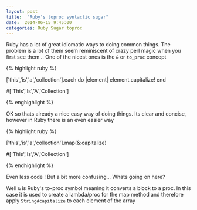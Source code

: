 ```yaml
--- 
layout: post 
title:  "Ruby's toproc syntactic sugar" 
date:  2014-06-15 9:45:00 
categories: Ruby Sugar toproc
---
```


Ruby has a lot of great idiomatic ways to doing common things. The problem is a lot of them seem reminiscent of crazy perl magic when you first see them... One of the nicest ones is the `&` or `to_proc` concept

{% highlight ruby %}

['this','is','a','collection'].each do |element|
	element.capitalize!
end

#['This','Is','A','Collection']

{% enghighlight %}

OK so thats already a nice easy way of doing things. Its clear and concise, however in Ruby there is an even easier way

{% highlight ruby %}

['this','is','a','collection'].map(&:capitalize)

#['This','Is','A','Collection']

{% endhighlight %}

Even less code ! But a bit more confusing... Whats going on here? 

Well `&` is Ruby's to-proc symbol meaning it converts a block to a proc. In this case it is used to create a lambda/proc for the map method and therefore apply `String#capitalize` to each element of the array